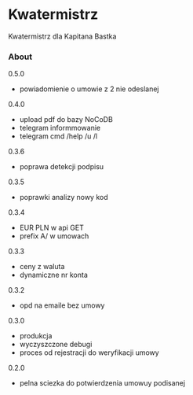 Kwatermistrz
============

Kwatermistrz dla Kapitana Bastka

### About
0.5.0
- powiadomienie o umowie z 2 nie odeslanej

0.4.0
- upload pdf do bazy NoCoDB
- telegram informmowanie 
- telegram cmd /help /u /l 

0.3.6
- poprawa detekcji podpisu 

0.3.5
- poprawki analizy nowy kod

0.3.4
- EUR PLN w api GET
- prefix A/ w umowach

0.3.3
- ceny z waluta
- dynamiczne nr konta

0.3.2 
- opd na emaile bez umowy

0.3.0
- produkcja
- wyczyszczone debugi
- proces od rejestracji do weryfikacji umowy 

0.2.0 
- pelna sciezka do potwierdzenia umowuy podisanej 
